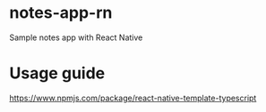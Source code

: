 # notes-app-rn 
Sample notes app with React Native

# Usage guide
https://www.npmjs.com/package/react-native-template-typescript
